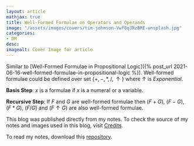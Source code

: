 ```yaml
---
layout: article
mathjax: true
title: Well-Formed Formulae on Operators and Operands
image: "/assets/images/covers/tim-johnson-Vwf8q3RzBRE-unsplash.jpg"
categories:
- DM
desc:   
imagealt: Cover Image for article
---
```


Similar to [Well-Formed Formulae in Propositional Logic]({% post_url 2021-06-16-well-formed-formulae-in-propositional-logic %}). Well-formed formulae could be defined over set $\{ +, -, *, /, \uparrow \}$ where $\uparrow$ is *Exponential*.





















































































































































































































































































































































































































**Basis Step**:  $x$ is a formulae if $x$ is a numeral or a variable.




















































































































































































































































































































































































































**Recursive Step**: If $F$ and $G$ are well-formed formulae then $(F + G)$, $(F - G)$, $(F*G)$, $(F/G)$ and $(F \uparrow G)$ are also well-formed formulae.





















































































































































































































































































































































































































This blog was published directly from my notes.
To check the source of my notes and images used in this blog, visit <a href="/credits.html" target="_blank">Credits</a>.

To read my notes, download this <a href="https://github.com/bovem/CS" target="blank">repository</a>.